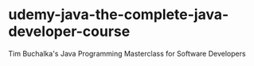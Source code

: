 # udemy-java-the-complete-java-developer-course
Tim Buchalka's Java Programming Masterclass for Software Developers
